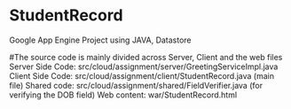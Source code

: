 # StudentRecord
Google App Engine Project using JAVA, Datastore

#The source code is  mainly divided across Server, Client and the web files
Server Side Code: src/cloud/assignment/server/GreetingServiceImpl.java
Client Side Code: src/cloud/assignment/client/StudentRecord.java (main file)
Shared code: src/cloud/assignment/shared/FieldVerifier.java (for verifying the DOB field)
Web content: war/StudentRecord.html
